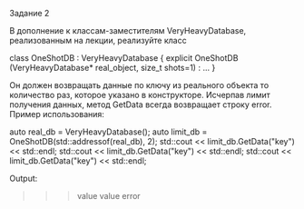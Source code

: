 Задание 2

В дополнение к классам-заместителям VeryHeavyDatabase, реализованным на лекции, реализуйте класс

class OneShotDB : VeryHeavyDatabase {
  explicit OneShotDB (VeryHeavyDatabase* real_object, size_t shots=1) : ...
}

Он должен возвращать данные по ключу из реального объекта то количество раз, которое указано в конструкторе. Исчерпав лимит получения данных, метод GetData всегда возвращает строку error. Пример использования:

auto real_db = VeryHeavyDatabase();
auto limit_db = OneShotDB(std::addressof(real_db), 2);
std::cout << limit_db.GetData("key") << std::endl;
std::cout << limit_db.GetData("key") << std::endl;
std::cout << limit_db.GetData("key") << std::endl;

Output:
>>> value
>>> value
>>> error
